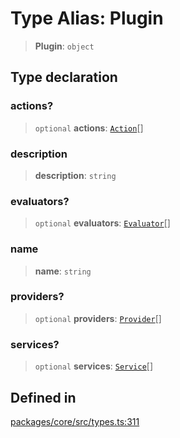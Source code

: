 # Type Alias: Plugin

> **Plugin**: `object`

## Type declaration

### actions?

> `optional` **actions**: [`Action`](../interfaces/Action.md)[]

### description

> **description**: `string`

### evaluators?

> `optional` **evaluators**: [`Evaluator`](../interfaces/Evaluator.md)[]

### name

> **name**: `string`

### providers?

> `optional` **providers**: [`Provider`](../interfaces/Provider.md)[]

### services?

> `optional` **services**: [`Service`](../classes/Service.md)[]

## Defined in

[packages/core/src/types.ts:311](https://github.com/TELE-Protocol/TELE/blob/7fcf54e7fb2ba027d110afcc319c0b01b3f181dc/packages/core/src/types.ts#L311)
